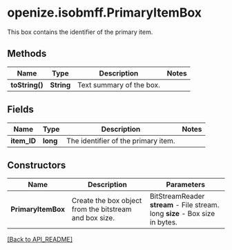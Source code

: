 # openize.isobmff.PrimaryItemBox

This box contains the identifier of the primary item.

## Methods

Name | Type | Description | Notes
------------ | ------------- | ------------- | -------------
**toString()** | **String** | Text summary of the box. | 

## Fields

Name | Type | Description | Notes
------------ | ------------- | ------------- | -------------
**item_ID** | **long** | The identifier of the primary item. | 

## Constructors

Name | Description | Parameters
------------ | ------------- | -------------
**PrimaryItemBox** | Create the box object from the bitstream and box size. | BitStreamReader **stream** - File stream.<br />long **size** - Box size in bytes.

[[Back to API_README]](API_README.md)